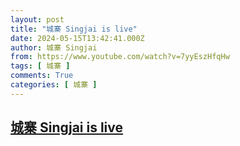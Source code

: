 ```yaml
---
layout: post
title: "城寨 Singjai is live"
date: 2024-05-15T13:42:41.000Z
author: 城寨 Singjai
from: https://www.youtube.com/watch?v=7yyEszHfqHw
tags: [ 城寨 ]
comments: True
categories: [ 城寨 ]
---
```

<!--1715780561000-->
[城寨 Singjai is live](https://www.youtube.com/watch?v=7yyEszHfqHw)
------

<div>

</div>
